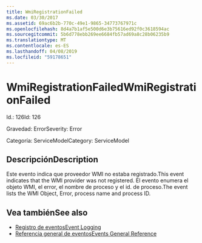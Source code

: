 ```yaml
---
title: WmiRegistrationFailed
ms.date: 03/30/2017
ms.assetid: 69ac6b2b-770c-49e1-9865-34773767971c
ms.openlocfilehash: 8d4a7b1af5e500d6e3b75616ed92f0c3618594ac
ms.sourcegitcommit: 5b6d778ebb269ee6684fb57ad69a8c28b06235b9
ms.translationtype: MT
ms.contentlocale: es-ES
ms.lasthandoff: 04/08/2019
ms.locfileid: "59178651"
---
```

# <a name="wmiregistrationfailed"></a><span data-ttu-id="ef569-102">WmiRegistrationFailed</span><span class="sxs-lookup"><span data-stu-id="ef569-102">WmiRegistrationFailed</span></span>
<span data-ttu-id="ef569-103">Id.: 126</span><span class="sxs-lookup"><span data-stu-id="ef569-103">Id: 126</span></span>  
  
 <span data-ttu-id="ef569-104">Gravedad: Error</span><span class="sxs-lookup"><span data-stu-id="ef569-104">Severity: Error</span></span>  
  
 <span data-ttu-id="ef569-105">Categoría: ServiceModel</span><span class="sxs-lookup"><span data-stu-id="ef569-105">Category: ServiceModel</span></span>  
  
## <a name="description"></a><span data-ttu-id="ef569-106">Descripción</span><span class="sxs-lookup"><span data-stu-id="ef569-106">Description</span></span>  
 <span data-ttu-id="ef569-107">Este evento indica que proveedor WMI no estaba registrado.</span><span class="sxs-lookup"><span data-stu-id="ef569-107">This event indicates that the WMI provider was not registered.</span></span> <span data-ttu-id="ef569-108">El evento enumera el objeto WMI, el error, el nombre de proceso y el id. de proceso.</span><span class="sxs-lookup"><span data-stu-id="ef569-108">The event lists the WMI Object, Error, process name and process ID.</span></span>  
  
## <a name="see-also"></a><span data-ttu-id="ef569-109">Vea también</span><span class="sxs-lookup"><span data-stu-id="ef569-109">See also</span></span>

- [<span data-ttu-id="ef569-110">Registro de eventos</span><span class="sxs-lookup"><span data-stu-id="ef569-110">Event Logging</span></span>](../../../../../docs/framework/wcf/diagnostics/event-logging/index.md)
- [<span data-ttu-id="ef569-111">Referencia general de eventos</span><span class="sxs-lookup"><span data-stu-id="ef569-111">Events General Reference</span></span>](../../../../../docs/framework/wcf/diagnostics/event-logging/events-general-reference.md)
